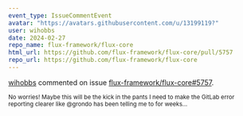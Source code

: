 ```yaml
---
event_type: IssueCommentEvent
avatar: "https://avatars.githubusercontent.com/u/13199119?"
user: wihobbs
date: 2024-02-27
repo_name: flux-framework/flux-core
html_url: https://github.com/flux-framework/flux-core/pull/5757
repo_url: https://github.com/flux-framework/flux-core
---
```


<a href='https://github.com/wihobbs' target='_blank'>wihobbs</a> commented on issue <a href='https://github.com/flux-framework/flux-core/pull/5757' target='_blank'>flux-framework/flux-core#5757</a>.

<small>No worries! Maybe this will be the kick in the pants I need to make the GitLab error reporting clearer like @grondo has been telling me to for weeks... 